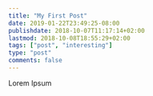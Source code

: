 ```yaml
---
title: "My First Post"
date: 2019-01-22T23:49:25-08:00
publishdate: 2018-10-07T11:17:14+02:00
lastmod: 2018-10-08T18:55:29+02:00
tags: ["post", "interesting"]
type: "post"
comments: false
---
```


Lorem Ipsum
